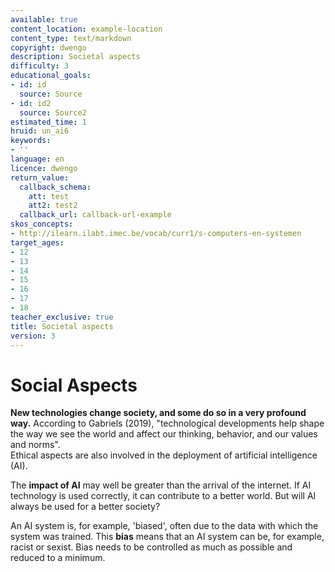 ```yaml
---
available: true
content_location: example-location
content_type: text/markdown
copyright: dwengo
description: Societal aspects
difficulty: 3
educational_goals:
- id: id
  source: Source
- id: id2
  source: Source2
estimated_time: 1
hruid: un_ai6
keywords:
- ''
language: en
licence: dwengo
return_value:
  callback_schema:
    att: test
    att2: test2
  callback_url: callback-url-example
skos_concepts:
- http://ilearn.ilabt.imec.be/vocab/curr1/s-computers-en-systemen
target_ages:
- 12
- 13
- 14
- 15
- 16
- 17
- 18
teacher_exclusive: true
title: Societal aspects
version: 3
---
```

# Social Aspects

**New technologies change society, and some do so in a very profound way.** According to Gabriels (2019), "technological developments help shape the way we see the world and affect our thinking, behavior, and our values and norms".<br>
Ethical aspects are also involved in the deployment of artificial intelligence (AI).

The **impact of AI** may well be greater than the arrival of the internet. If AI technology is used correctly, it can contribute to a better world. But will AI always be used for a better society?

An AI system is, for example, 'biased', often due to the data with which the system was trained. This **bias** means that an AI system can be, for example, racist or sexist. Bias needs to be controlled as much as possible and reduced to a minimum.
